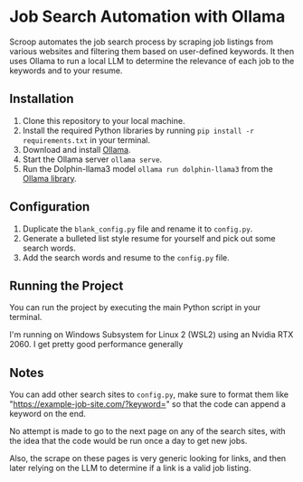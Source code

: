 # Job Search Automation with Ollama

Scroop automates the job search process by scraping job listings from various websites and filtering them based on user-defined keywords. It then uses Ollama to run a local LLM to determine the relevance of each job to the keywords and to your resume.

## Installation

1. Clone this repository to your local machine.
2. Install the required Python libraries by running `pip install -r requirements.txt` in your terminal.
3. Download and install [Ollama](https://ollama.com/download).
4. Start the Ollama server `ollama serve`.
5. Run the Dolphin-llama3 model `ollama run dolphin-llama3` from the [Ollama library](https://ollama.com/library/dolphin-llama3).

## Configuration

1. Duplicate the `blank_config.py` file and rename it to `config.py`.
2. Generate a bulleted list style resume for yourself and pick out some search words.
3. Add the search words and resume to the `config.py` file.

## Running the Project

You can run the project by executing the main Python script in your terminal. 

I'm running on Windows Subsystem for Linux 2 (WSL2) using an Nvidia RTX 2060. I get pretty good performance generally

## Notes

You can add other search sites to `config.py`, make sure to format them like "https://example-job-site.com/?keyword=" so that the code can append a keyword on the end. 

No attempt is made to go to the next page on any of the search sites, with the idea that the code would be run once a day to get new jobs.

Also, the scrape on these pages is very generic looking for links, and then later relying on the LLM to determine if a link is a valid job listing.
